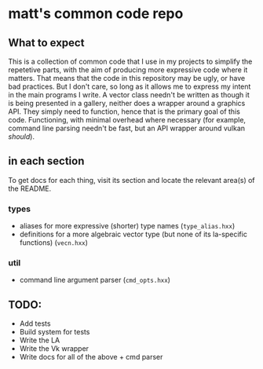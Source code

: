 # matt's common code repo 
## What to expect
This is a collection of common code that I use in my projects to simplify the repetetive parts,
with the aim of producing more expressive code where it matters. That means that the code in
this repository may be ugly, or have bad practices. But I don't care, so long as it allows me to
express my intent in the main programs I write. A vector class needn't be written as though it is
being presented in a gallery, neither does a wrapper around a graphics API. They simply need to 
function, hence that is the primary goal of this code. Functioning, with minimal overhead where 
necessary (for example, command line parsing needn't be fast, but an API wrapper around vulkan 
*should*).

## in each section
To get docs for each thing, visit its section and locate the relevant area(s) of the README.
### types
- aliases for more expressive (shorter) type names (`type_alias.hxx`)
- definitions for a more algebraic vector type (but none of its la-specific functions) (`vecn.hxx`)

### util
- command line argument parser (`cmd_opts.hxx`)


## TODO:
- Add tests
- Build system for tests
- Write the LA
- Write the Vk wrapper
- Write docs for all of the above + cmd parser
